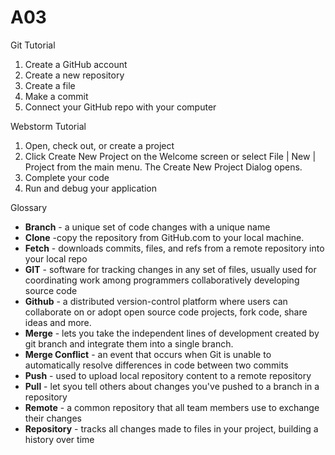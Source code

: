 # A03
Git Tutorial
1. Create a GitHub account
2. Create a new repository
3. Create a file
4. Make a commit
5. Connect your GitHub repo with your computer

Webstorm Tutorial
1. Open, check out, or create a project
2. Click Create New Project on the Welcome screen or select File | New | Project from the main menu. The Create New Project Dialog opens.
3. Complete your code
4. Run and debug your application

Glossary
* **Branch** - a unique set of code changes with a unique name
* **Clone** -copy the repository from GitHub.com to your local machine.
* **Fetch** - downloads commits, files, and refs from a remote repository into your local repo
* **GIT** - software for tracking changes in any set of files, usually used for coordinating work among programmers collaboratively developing source code
* **Github** - a distributed version-control platform where users can collaborate on or adopt open source code projects, fork code, share ideas and more.
* **Merge** - lets you take the independent lines of development created by git branch and integrate them into a single branch.
* **Merge Conflict** - an event that occurs when Git is unable to automatically resolve differences in code between two commits
* **Push** - used to upload local repository content to a remote repository
* **Pull** - let syou tell others about changes you've pushed to a branch in a repository
* **Remote** - a common repository that all team members use to exchange their changes
* **Repository** -  tracks all changes made to files in your project, building a history over time
